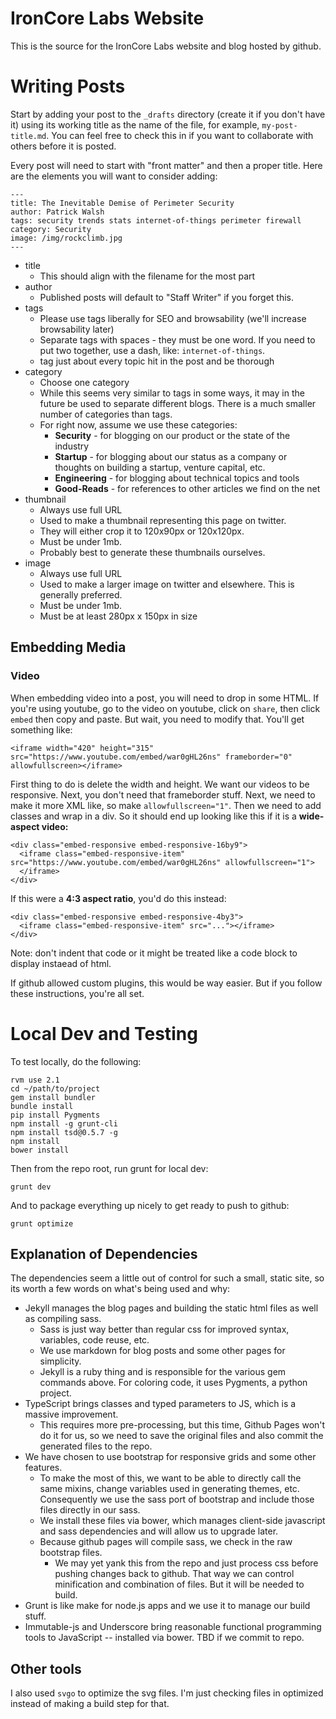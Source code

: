# IronCore Labs Website

This is the source for the IronCore Labs website and blog hosted by github.

# Writing Posts

Start by adding your post to the `_drafts` directory (create it if you don't have it) using its working title as the name of the file, for example, `my-post-title.md`.  You can feel free to check this in if you want to collaborate with others before it is posted.

Every post will need to start with "front matter" and then a proper title.  Here are the elements you will want to consider adding:

    ---
    title: The Inevitable Demise of Perimeter Security
    author: Patrick Walsh
    tags: security trends stats internet-of-things perimeter firewall
    category: Security
    image: /img/rockclimb.jpg
    ---

* title
  * This should align with the filename for the most part
* author
  * Published posts will default to "Staff Writer" if you forget this.
* tags
  * Please use tags liberally for SEO and browsability (we'll increase browsability later)
  * Separate tags with spaces - they must be one word.  If you need to put two together, use a dash, like: `internet-of-things`.
  * tag just about every topic hit in the post and be thorough
* category
  * Choose one category
  * While this seems very similar to tags in some ways, it may in the future be used to separate different blogs.  There is a much smaller number of categories than tags.  
  * For right now, assume we use these categories:
    * **Security** - for blogging on our product or the state of the industry
    * **Startup** - for blogging about our status as a company or thoughts on building a startup, venture capital, etc.
    * **Engineering** - for blogging about technical topics and tools
    * **Good-Reads** - for references to other articles we find on the net
* thumbnail
  * Always use full URL
  * Used to make a thumbnail representing this page on twitter.  
  * They will either crop it to 120x90px or 120x120px.  
  * Must be under 1mb.  
  * Probably best to generate these thumbnails ourselves.
* image
  * Always use full URL
  * Used to make a larger image on twitter and elsewhere.  This is generally preferred.
  * Must be under 1mb.
  * Must be at least 280px x 150px in size

## Embedding Media

### Video

When embedding video into a post, you will need to drop in some HTML.  If you're using youtube, go to the video on youtube, click on `share`, then click `embed` then copy and paste.  But wait, you need to modify that.  You'll get something like:

    <iframe width="420" height="315" src="https://www.youtube.com/embed/war0gHL26ns" frameborder="0" allowfullscreen></iframe>
    
First thing to do is delete the width and height.  We want our videos to be responsive.  Next, you don't need that frameborder stuff.  Next, we need to make it more XML like, so make `allowfullscreen="1"`.  Then we need to add classes and wrap in a div.  So it should end up looking like this if it is a **wide-aspect video:**

    <div class="embed-responsive embed-responsive-16by9">
      <iframe class="embed-responsive-item" src="https://www.youtube.com/embed/war0gHL26ns" allowfullscreen="1">
      </iframe>
    </div>

If this were a **4:3 aspect ratio**, you'd do this instead:

    <div class="embed-responsive embed-responsive-4by3">
      <iframe class="embed-responsive-item" src="..."></iframe>
    </div>

Note: don't indent that code or it might be treated like a code block to display instaead of html.

If github allowed custom plugins, this would be way easier.  But if you follow these instructions, you're all set.

# Local Dev and Testing

To test locally, do the following:

    rvm use 2.1
    cd ~/path/to/project
    gem install bundler 
    bundle install
    pip install Pygments
    npm install -g grunt-cli
    npm install tsd@0.5.7 -g
    npm install
    bower install

Then from the repo root, run grunt for local dev:

    grunt dev

And to package everything up nicely to get ready to push to github:

    grunt optimize

## Explanation of Dependencies

The dependencies seem a little out of control for such a small, static site, so its worth a few words on what's being used and why:

* Jekyll manages the blog pages and building the static html files as well as compiling sass.
  * Sass is just way better than regular css for improved syntax, variables, code reuse, etc.
  * We use markdown for blog posts and some other pages for simplicity.
  * Jekyll is a ruby thing and is responsible for the various gem commands above.  For coloring code, it uses Pygments, a python project.
* TypeScript brings classes and typed parameters to JS, which is a massive improvement.
  * This requires more pre-processing, but this time, Github Pages won't do it for us, so we need to save the original files and also commit the generated files to the repo.
* We have chosen to use bootstrap for responsive grids and some other features.
  * To make the most of this, we want to be able to directly call the same mixins, change variables used in generating themes, etc.  Consequently we use the sass port of bootstrap and include those files directly in our sass.
  * We install these files via bower, which manages client-side javascript and sass dependencies and will allow us to upgrade later.
  * Because github pages will compile sass, we check in the raw bootstrap files.
      * We may yet yank this from the repo and just process css before pushing changes back to github.  That way we can control minification and combination of files.  But it will be needed to build.
* Grunt is like make for node.js apps and we use it to manage our build stuff.
* Immutable-js and Underscore bring reasonable functional programming tools to JavaScript -- installed via bower.  TBD if we commit to repo.

## Other tools

I also used `svgo` to optimize the svg files.  I'm just checking files in optimized instead of making a build step for that.
